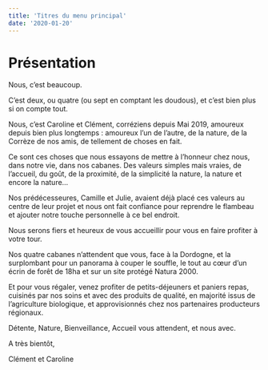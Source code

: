 ```yaml
---
title: 'Titres du menu principal'
date: '2020-01-20'
---
```


# Présentation

Nous, c’est beaucoup.

C’est deux, ou quatre (ou sept en comptant les doudous), et c’est bien plus si on compte tout.

Nous, c’est Caroline et Clément, corréziens depuis Mai 2019, amoureux depuis bien plus longtemps : amoureux l’un de l’autre, de la nature, de la Corrèze de nos amis, de tellement de choses en fait.

Ce sont ces choses que nous essayons de mettre à l’honneur chez nous, dans notre vie, dans nos cabanes. Des valeurs simples mais vraies, de l’accueil, du goût, de la proximité, de la simplicité la nature, la nature et encore la nature…

Nos prédécesseures, Camille et Julie, avaient déjà placé ces valeurs au centre de leur projet et nous ont fait confiance pour reprendre le flambeau et ajouter notre touche personnelle à ce bel endroit.

Nous serons fiers et heureux de vous accueillir pour vous en faire profiter à votre tour.

Nos quatre cabanes n’attendent que vous, face à la Dordogne, et la surplombant pour un panorama à couper le souffle, le tout au cœur d’un écrin de forêt de 18ha et sur un site protégé Natura 2000.

Et pour vous régaler, venez profiter de petits-déjeuners et paniers repas, cuisinés par nos soins et avec des produits de qualité, en majorité issus de l’agriculture biologique, et approvisionnés chez nos partenaires producteurs régionaux.

Détente, Nature, Bienveillance, Accueil vous attendent, et nous avec.

A très bientôt,

Clément et Caroline
